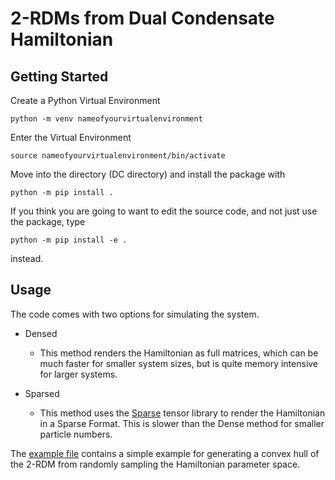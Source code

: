 # 2-RDMs from Dual Condensate Hamiltonian

## Getting Started
Create a Python Virtual Environment
```
python -m venv nameofyourvirtualenvironment

```
Enter the Virtual Environment

```
source nameofyourvirtualenvironment/bin/activate
```
Move into the directory (DC directory) and install the package with

```
python -m pip install .
```

If you think you are going to want to edit the source code, and not just use the package, type

```
python -m pip install -e .
```
instead.

## Usage
The code comes with two options for simulating the system.
- Densed
	- This method renders the Hamiltonian as full matrices, which can be much faster for smaller system sizes, but is quite memory intensive for larger systems.

- Sparsed
	- This method uses the [Sparse](https://sparse.pydata.org/en/stable/) tensor library to render the Hamiltonian in a Sparse Format. This is slower than the Dense method for smaller particle numbers.  

The [example file](example.py) contains a simple example for generating a convex hull of the 2-RDM from randomly sampling the Hamiltonian parameter space.


